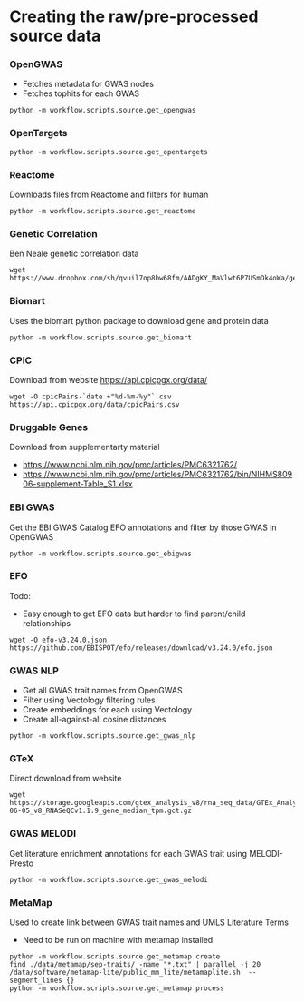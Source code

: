 # Creating the raw/pre-processed source data

### OpenGWAS

- Fetches metadata for GWAS nodes
- Fetches tophits for each GWAS

```
python -m workflow.scripts.source.get_opengwas
```

### OpenTargets

```
python -m workflow.scripts.source.get_opentargets
```

### Reactome

Downloads files from Reactome and filters for human

```
python -m workflow.scripts.source.get_reactome
```

### Genetic Correlation

Ben Neale genetic correlation data

```
wget https://www.dropbox.com/sh/qvuil7op8bw68fm/AADgKY_MaVlwt6P7USmOk4oWa/geno_correlation.r2.gz
```

### Biomart

Uses the biomart python package to download gene and protein data

```
python -m workflow.scripts.source.get_biomart
```

### CPIC

Download from website https://api.cpicpgx.org/data/

```
wget -O cpicPairs-`date +"%d-%m-%y"`.csv https://api.cpicpgx.org/data/cpicPairs.csv
```

### Druggable Genes

Download from supplementarty material
- https://www.ncbi.nlm.nih.gov/pmc/articles/PMC6321762/
- https://www.ncbi.nlm.nih.gov/pmc/articles/PMC6321762/bin/NIHMS80906-supplement-Table_S1.xlsx

### EBI GWAS

Get the EBI GWAS Catalog EFO annotations and filter by those GWAS in OpenGWAS

```
python -m workflow.scripts.source.get_ebigwas
```

### EFO

Todo:
- Easy enough to get EFO data but harder to find parent/child relationships

```
wget -O efo-v3.24.0.json https://github.com/EBISPOT/efo/releases/download/v3.24.0/efo.json
```

### GWAS NLP

- Get all GWAS trait names from OpenGWAS
- Filter using Vectology filtering rules
- Create embeddings for each using Vectology
- Create all-against-all cosine distances

```
python -m workflow.scripts.source.get_gwas_nlp
```

### GTeX

Direct download from website

```
wget https://storage.googleapis.com/gtex_analysis_v8/rna_seq_data/GTEx_Analysis_2017-06-05_v8_RNASeQCv1.1.9_gene_median_tpm.gct.gz
```

### GWAS MELODI

Get literature enrichment annotations for each GWAS trait using MELODI-Presto

```
python -m workflow.scripts.source.get_gwas_melodi
```

### MetaMap

Used to create link between GWAS trait names and UMLS Literature Terms

- Need to be run on machine with metamap installed

```
python -m workflow.scripts.source.get_metamap create
find ./data/metamap/sep-traits/ -name "*.txt" | parallel -j 20 /data/software/metamap-lite/public_mm_lite/metamaplite.sh  --segment_lines {}
python -m workflow.scripts.source.get_metamap process
```
